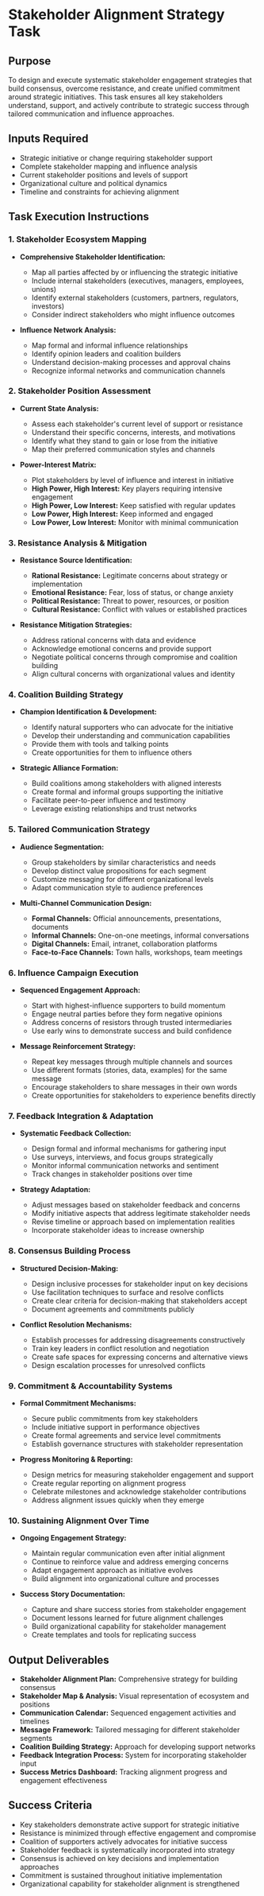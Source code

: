 # Stakeholder Alignment Strategy Task

## Purpose

To design and execute systematic stakeholder engagement strategies that build consensus, overcome resistance, and create unified commitment around strategic initiatives. This task ensures all key stakeholders understand, support, and actively contribute to strategic success through tailored communication and influence approaches.

## Inputs Required

- Strategic initiative or change requiring stakeholder support
- Complete stakeholder mapping and influence analysis
- Current stakeholder positions and levels of support
- Organizational culture and political dynamics
- Timeline and constraints for achieving alignment

## Task Execution Instructions

### 1. Stakeholder Ecosystem Mapping

- **Comprehensive Stakeholder Identification:**
  - Map all parties affected by or influencing the strategic initiative
  - Include internal stakeholders (executives, managers, employees, unions)
  - Identify external stakeholders (customers, partners, regulators, investors)
  - Consider indirect stakeholders who might influence outcomes

- **Influence Network Analysis:**
  - Map formal and informal influence relationships
  - Identify opinion leaders and coalition builders
  - Understand decision-making processes and approval chains
  - Recognize informal networks and communication channels

### 2. Stakeholder Position Assessment

- **Current State Analysis:**
  - Assess each stakeholder's current level of support or resistance
  - Understand their specific concerns, interests, and motivations
  - Identify what they stand to gain or lose from the initiative
  - Map their preferred communication styles and channels

- **Power-Interest Matrix:**
  - Plot stakeholders by level of influence and interest in initiative
  - **High Power, High Interest:** Key players requiring intensive engagement
  - **High Power, Low Interest:** Keep satisfied with regular updates
  - **Low Power, High Interest:** Keep informed and engaged
  - **Low Power, Low Interest:** Monitor with minimal communication

### 3. Resistance Analysis & Mitigation

- **Resistance Source Identification:**
  - **Rational Resistance:** Legitimate concerns about strategy or implementation
  - **Emotional Resistance:** Fear, loss of status, or change anxiety
  - **Political Resistance:** Threat to power, resources, or position
  - **Cultural Resistance:** Conflict with values or established practices

- **Resistance Mitigation Strategies:**
  - Address rational concerns with data and evidence
  - Acknowledge emotional concerns and provide support
  - Negotiate political concerns through compromise and coalition building
  - Align cultural concerns with organizational values and identity

### 4. Coalition Building Strategy

- **Champion Identification & Development:**
  - Identify natural supporters who can advocate for the initiative
  - Develop their understanding and communication capabilities
  - Provide them with tools and talking points
  - Create opportunities for them to influence others

- **Strategic Alliance Formation:**
  - Build coalitions among stakeholders with aligned interests
  - Create formal and informal groups supporting the initiative
  - Facilitate peer-to-peer influence and testimony
  - Leverage existing relationships and trust networks

### 5. Tailored Communication Strategy

- **Audience Segmentation:**
  - Group stakeholders by similar characteristics and needs
  - Develop distinct value propositions for each segment
  - Customize messaging for different organizational levels
  - Adapt communication style to audience preferences

- **Multi-Channel Communication Design:**
  - **Formal Channels:** Official announcements, presentations, documents
  - **Informal Channels:** One-on-one meetings, informal conversations
  - **Digital Channels:** Email, intranet, collaboration platforms
  - **Face-to-Face Channels:** Town halls, workshops, team meetings

### 6. Influence Campaign Execution

- **Sequenced Engagement Approach:**
  - Start with highest-influence supporters to build momentum
  - Engage neutral parties before they form negative opinions
  - Address concerns of resistors through trusted intermediaries
  - Use early wins to demonstrate success and build confidence

- **Message Reinforcement Strategy:**
  - Repeat key messages through multiple channels and sources
  - Use different formats (stories, data, examples) for the same message
  - Encourage stakeholders to share messages in their own words
  - Create opportunities for stakeholders to experience benefits directly

### 7. Feedback Integration & Adaptation

- **Systematic Feedback Collection:**
  - Design formal and informal mechanisms for gathering input
  - Use surveys, interviews, and focus groups strategically
  - Monitor informal communication networks and sentiment
  - Track changes in stakeholder positions over time

- **Strategy Adaptation:**
  - Adjust messages based on stakeholder feedback and concerns
  - Modify initiative aspects that address legitimate stakeholder needs
  - Revise timeline or approach based on implementation realities
  - Incorporate stakeholder ideas to increase ownership

### 8. Consensus Building Process

- **Structured Decision-Making:**
  - Design inclusive processes for stakeholder input on key decisions
  - Use facilitation techniques to surface and resolve conflicts
  - Create clear criteria for decision-making that stakeholders accept
  - Document agreements and commitments publicly

- **Conflict Resolution Mechanisms:**
  - Establish processes for addressing disagreements constructively
  - Train key leaders in conflict resolution and negotiation
  - Create safe spaces for expressing concerns and alternative views
  - Design escalation processes for unresolved conflicts

### 9. Commitment & Accountability Systems

- **Formal Commitment Mechanisms:**
  - Secure public commitments from key stakeholders
  - Include initiative support in performance objectives
  - Create formal agreements and service level commitments
  - Establish governance structures with stakeholder representation

- **Progress Monitoring & Reporting:**
  - Design metrics for measuring stakeholder engagement and support
  - Create regular reporting on alignment progress
  - Celebrate milestones and acknowledge stakeholder contributions
  - Address alignment issues quickly when they emerge

### 10. Sustaining Alignment Over Time

- **Ongoing Engagement Strategy:**
  - Maintain regular communication even after initial alignment
  - Continue to reinforce value and address emerging concerns
  - Adapt engagement approach as initiative evolves
  - Build alignment into organizational culture and processes

- **Success Story Documentation:**
  - Capture and share success stories from stakeholder engagement
  - Document lessons learned for future alignment challenges
  - Build organizational capability for stakeholder management
  - Create templates and tools for replicating success

## Output Deliverables

- **Stakeholder Alignment Plan:** Comprehensive strategy for building consensus
- **Stakeholder Map & Analysis:** Visual representation of ecosystem and positions
- **Communication Calendar:** Sequenced engagement activities and timelines
- **Message Framework:** Tailored messaging for different stakeholder segments
- **Coalition Building Strategy:** Approach for developing support networks
- **Feedback Integration Process:** System for incorporating stakeholder input
- **Success Metrics Dashboard:** Tracking alignment progress and engagement effectiveness

## Success Criteria

- Key stakeholders demonstrate active support for strategic initiative
- Resistance is minimized through effective engagement and compromise
- Coalition of supporters actively advocates for initiative success
- Stakeholder feedback is systematically incorporated into strategy
- Consensus is achieved on key decisions and implementation approaches
- Commitment is sustained throughout initiative implementation
- Organizational capability for stakeholder alignment is strengthened
